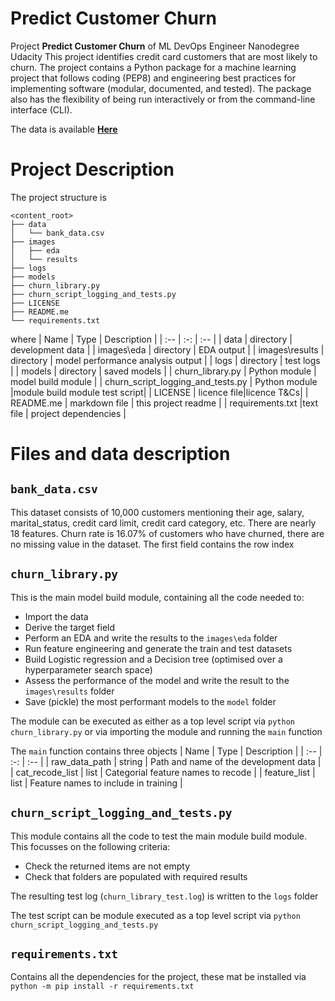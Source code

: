 # Predict Customer Churn
Project **Predict Customer Churn** of ML DevOps Engineer Nanodegree Udacity
This project identifies credit card customers that are most likely to churn. The project contains a Python package for a machine learning project that follows coding (PEP8) and engineering best practices for implementing software (modular, documented, and tested). The package also has the flexibility of being run interactively or from the command-line interface (CLI).

The data is available [**Here**](https://www.kaggle.com/sakshigoyal7/credit-card-customers/code)



# Project Description
The project structure is 
```
<content_root>
├── data
│   └── bank_data.csv
├── images
│   ├── eda
│   └── results
├── logs
├── models
├── churn_library.py
├── churn_script_logging_and_tests.py
├── LICENSE
├── README.me
└── requirements.txt
```

where
| Name | Type | Description |
| :-- | :-: | :-- |
| data | directory | development data |
| images\eda | directory | EDA output |
| images\results | directory | model performance analysis output |
| logs | directory | test logs |
| models | directory | saved models |
| churn_library.py | Python module | model build module |
| churn_script_logging_and_tests.py | Python module |module build module test script|
| LICENSE | licence file|licence T&Cs|
| README.me | markdown file | this project readme |
| requirements.txt |text file | project dependencies |



# Files and data description



## `bank_data.csv`
This dataset consists of 10,000 customers mentioning their age, salary, marital_status, credit card limit, credit card category, etc. There are nearly 18 features.
Churn rate is 16.07% of customers who have churned, there are no missing value in the dataset.
The first field contains the row index



## `churn_library.py`
This is the main model build module, containing all the code needed to:
* Import the data
* Derive the target field
* Perform an EDA and write the results to the `images\eda` folder
* Run feature engineering and generate the train and test datasets
* Build Logistic regression and a Decision tree (optimised over a hyperparameter search space) 
* Assess the performance of the model and write the result to the `images\results` folder
* Save (pickle) the most performant models to the `model` folder



The module can be executed as either as a top level script via
`python churn_library.py`
or via importing the module and running the `main` function


The `main` function contains three objects
| Name | Type | Description |
| :-- | :-: | :-- |
| raw_data_path | string | Path and name of the development data |
| cat_recode_list | list | Categorial feature names to recode |
| feature_list | list | Feature names to include in training |



## `churn_script_logging_and_tests.py`
This module contains all the code to test the main module build module. This focusses on the following criteria:
* Check the returned  items are not empty
* Check that folders are populated with required results 

The resulting test log (`churn_library_test.log`)  is written to the `logs` folder

The test script can be module executed as a top level script via
`python churn_script_logging_and_tests.py`



## `requirements.txt`
Contains all the dependencies for the project, these mat be installed via  
`python -m pip install -r requirements.txt`

